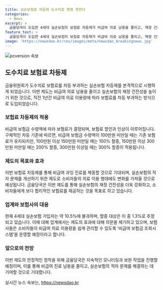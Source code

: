 ```yaml
---
title: 실손보험료 차등제 도수치료 펑펑 못한다
categories:
  - News
excerpt: >
  금융당국이 도입한 4세대 실손보험의 보험료 차등제가 비급여 의료 남용을 줄이고, 재정 건전성을 높이는 목적으로 시행된다. 보험료는 비급여 보험금 수령액에 따라 차등 적용되며, 300만 원 이상 수령 시 최대 4배까지 인상될 수 있다. 이로써 비급여 진료의 남용을 억제하고, 실손보험의 적자 문제를 해결하고자 하지만, 업계에서는 효과에 대한 의문을 제기하고 있다. 보험사들은 비급여 보험금 조회시스템을 운영하여 소비자들이 의료 이용을 관리할 수 있도록 지원하고, 금융당국은 지속적인 모니터링과 보완 작업을 통해 제도의 안정화를 모색하고 있다.
feature_text: >
  금융당국이 도입한 4세대 실손보험의 보험료 차등제가 비급여 의료 남용을 줄이고, 재정 건전성을 높이는 목적으로 시행된다. 보험료는 비급여 보험금 수령액에 따라 차등 적용되며, 300만 원 이상 수령 시 최대 4배까지 인상될 수 있다. 이로써 비급여 진료의 남용을 억제하고, 실손보험의 적자 문제를 해결하고자 하지만, 업계에서는 효과에 대한 의문을 제기하고 있다. 보험사들은 비급여 보험금 조회시스템을 운영하여 소비자들이 의료 이용을 관리할 수 있도록 지원하고, 금융당국은 지속적인 모니터링과 보완 작업을 통해 제도의 안정화를 모색하고 있다.
image: 'https://newsdao.kr/res/images/meta/newsdao_breakingnews.jpg'
---
```


<p><img src="https://newsdao.kr/res/images/meta/newsdao_breakingnews.jpg" alt="pcversion 속보" /></p>

<h2 data-ke-size="size26">도수치료 보험료 차등제</h2>

<p data-ke-size="size16">금융위원회가 도수치료 보험료를 차등 부과하는 실손보험 차등제를 본격적으로 시행하게 되었습니다. 이번 제도는 비급여 의료 남용을 줄이고 실손보험의 재정 건전성을 높이기 위한 것으로, 직전 1년간 비급여 의료 이용량에 따라 보험료를 차등 부과하는 방식으로 도입되었습니다.</p>

<h3 data-ke-size="size24">보험료 차등제의 적용</h3>

<p data-ke-size="size16">비급여 보험금 수령액에 따라 보험료가 결정되며, 보험료 할인과 인상이 이루어집니다. 구체적인 차등 기준에 따르면, 비급여 보험금 수령액이 100만원 미만일 때는 기존 보험료가 유지되지만, 100만원 이상 150만원 미만일 때는 100% 할증, 150만원 이상 300만원 미만일 때는 200% 할증, 300만원 이상일 때는 300% 할증이 적용됩니다.</p>

<h3 data-ke-size="size24">제도의 목표와 효과</h3>

<p data-ke-size="size16">이번 보험료 차등제를 통해 비급여 과잉 진료를 제동할 것으로 기대되며, 실손보험의 적자 문제를 개선하기 위한 제도로 소비자들의 의료 이용 행태에도 변화를 가져올 것으로 예상됩니다. 금융당국은 이번 제도를 통해 실손보험의 재정 건전성을 더욱 강화하고, 소비자들에게 보다 합리적인 보험료를 제공하는 것을 목표로 하고 있습니다.</p>

<h3 data-ke-size="size24">업계와 보험사의 대응</h3>

<p data-ke-size="size16">현재 4세대 실손보험 가입자는 약 10.5%에 불과하며, 할증 대상은 이 중 1.3%로 추정되고 있습니다. 이에 대해 업계에서는 제도의 효과에 대해 의문을 제기하고 있으며, 보험사들은 소비자들이 비급여 의료 이용량을 쉽게 관리할 수 있도록 ‘비급여 보험금 조회시스템’을 운영할 예정이라고 합니다.</p>

<h3 data-ke-size="size24">앞으로의 전망</h3>

<p data-ke-size="size16">이번 제도의 안정적인 정착을 위해 금융당국은 지속적인 모니터링과 보완 작업을 진행할 예정이며, 이를 통해 비급여 진료 남용을 줄이고, 실손보험의 적자 문제를 해결하는 데 기여할 것으로 기대합니다.</p>
실시간 뉴스 속보는, <a href="https://newsdao.kr" rel="dofollow">https://newsdao.kr</a>


